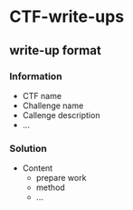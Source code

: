 # CTF-write-ups

## write-up format

### Information

- CTF name
- Challenge name
- Callenge description
- ...

### Solution

- Content
    - prepare work
    - method
    - ...
